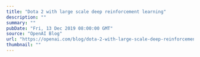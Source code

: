```yaml
---
title: "Dota 2 with large scale deep reinforcement learning"
description: ""
summary: ""
pubDate: "Fri, 13 Dec 2019 08:00:00 GMT"
source: "OpenAI Blog"
url: "https://openai.com/blog/dota-2-with-large-scale-deep-reinforcement-learning"
thumbnail: ""
---
```


